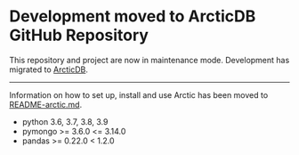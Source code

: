 # Development moved to ArcticDB GitHub Repository

This repository and project are now in maintenance mode. Development has migrated to [ArcticDB](https://github.com/man-group/ArcticDB).

---

Information on how to set up, install and use Arctic has been moved to [README-arctic.md](README-arctic.md). 

 * python 3.6, 3.7, 3.8, 3.9
 * pymongo >= 3.6.0 <= 3.14.0
 * pandas >= 0.22.0 < 1.2.0